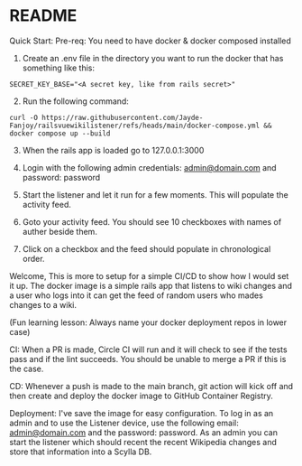 # README
Quick Start:
Pre-req: You need to have docker & docker composed installed

1. Create an .env file in the directory you want to run the docker that has something like this:
```
SECRET_KEY_BASE="<A secret key, like from rails secret>"
```

2. Run the following command:
 ```
curl -O https://raw.githubusercontent.com/Jayde-Fanjoy/railsvuewikilistener/refs/heads/main/docker-compose.yml && docker compose up --build
```

3. When the rails app is loaded go to 127.0.0.1:3000

4. Login with the following admin credentials: admin@domain.com and password: password

5. Start the listener and let it run for a few moments. This will populate the activity feed.

6. Goto your activity feed. You should see 10 checkboxes with names of auther beside them.

7. Click on a checkbox and the feed should populate in chronological order.

Welcome, This is more to setup for a simple CI/CD to show how I would set it up. The docker image is a simple rails app that listens to wiki changes and a user who logs into it can get the feed of random users who mades changes to a wiki.

(Fun learning lesson: Always name your docker deployment repos in lower case)

CI:
When a PR is made, Circle CI will run and it will check to see if the tests pass and if the lint succeeds. You should be unable to merge a PR if this is the case.

CD:
Whenever a push is made to the main branch, git action will kick off and then create and deploy the docker image to GitHub Container Registry. 

Deployment:
I've save the image for easy configuration. To log in as an admin and to use the Listener device, use the following email: admin@domain.com and the password: password. As an admin you can start the listener which should recent the recent Wikipedia changes and store that information into a Scylla DB.
